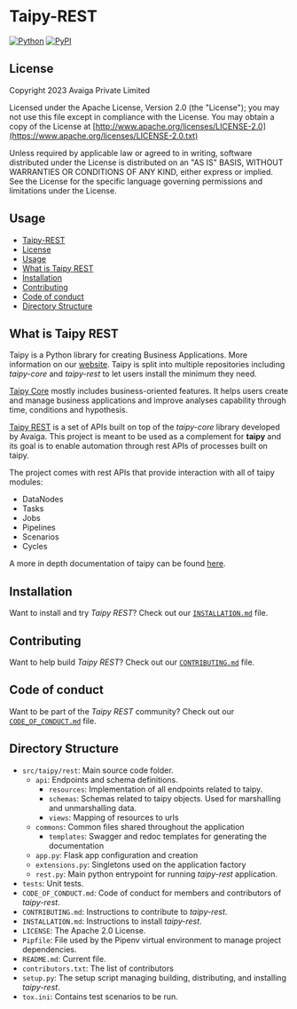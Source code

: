 # Taipy-REST
[![Python](https://img.shields.io/pypi/pyversions/taipy-rest)](https://pypi.org/project/taipy-rest)
[![PyPI](https://img.shields.io/pypi/v/taipy-rest.svg?label=pip&logo=PyPI&logoColor=white)](https://pypi.org/project/taipy-rest)


## License
Copyright 2023 Avaiga Private Limited

Licensed under the Apache License, Version 2.0 (the "License"); you may not use this file except in compliance with
the License. You may obtain a copy of the License at
[http://www.apache.org/licenses/LICENSE-2.0](https://www.apache.org/licenses/LICENSE-2.0.txt)

Unless required by applicable law or agreed to in writing, software distributed under the License is distributed on
an "AS IS" BASIS, WITHOUT WARRANTIES OR CONDITIONS OF ANY KIND, either express or implied. See the License for the
specific language governing permissions and limitations under the License.

## Usage
  -  [Taipy-REST](#taipy-rest)
  - [License](#license)
  - [Usage](#usage)
  - [What is Taipy REST](#what-is-taipy-rest)
  - [Installation](#installation)
  - [Contributing](#contributing)
  - [Code of conduct](#code-of-conduct)
  - [Directory Structure](#directory-structure)


## What is Taipy REST

Taipy is a Python library for creating Business Applications. More information on our
[website](https://www.taipy.io). Taipy is split into multiple repositories including _taipy-core_ and _taipy-rest_
to let users install the minimum they need.

[Taipy Core](https://github.com/Avaiga/taipy-core) mostly includes business-oriented features. It helps users
create and manage business applications and improve analyses capability through time, conditions and hypothesis.

[Taipy REST](https://github.com/Avaiga/taipy-rest) is a set of APIs built on top of the _taipy-core_ library
developed by Avaiga. This project is meant to be used as a complement for **taipy** and its goal is to enable
automation through rest APIs of processes built on taipy.

The project comes with rest APIs that provide interaction with all of taipy modules:
 - DataNodes
 - Tasks
 - Jobs
 - Pipelines
 - Scenarios
 - Cycles

A more in depth documentation of taipy can be found [here](https://docs.taipy.io).

## Installation

Want to install and try _Taipy REST_? Check out our [`INSTALLATION.md`](INSTALLATION.md) file.

## Contributing

Want to help build _Taipy REST_? Check out our [`CONTRIBUTING.md`](CONTRIBUTING.md) file.

## Code of conduct

Want to be part of the _Taipy REST_ community? Check out our [`CODE_OF_CONDUCT.md`](CODE_OF_CONDUCT.md) file.

## Directory Structure

- `src/taipy/rest`: Main source code folder.
    - `api`: Endpoints and schema definitions.
      - `resources`: Implementation of all endpoints related to taipy.
      - `schemas`: Schemas related to taipy objects. Used for marshalling and unmarshalling data.
      - `views`: Mapping of resources to urls
    - `commons`: Common files shared throughout the application
      - `templates`: Swagger and redoc templates for generating the documentation
    - `app.py`: Flask app configuration and creation
    - `extensions.py`: Singletons used on the application factory
    - `rest.py`: Main python entrypoint for running _taipy-rest_ application.
- `tests`: Unit tests.
- `CODE_OF_CONDUCT.md`: Code of conduct for members and contributors of _taipy-rest_.
- `CONTRIBUTING.md`: Instructions to contribute to _taipy-rest_.
- `INSTALLATION.md`: Instructions to install _taipy-rest_.
- `LICENSE`: The Apache 2.0 License.
- `Pipfile`: File used by the Pipenv virtual environment to manage project dependencies.
- `README.md`: Current file.
- `contributors.txt`: The list of contributors 
- `setup.py`: The setup script managing building, distributing, and installing _taipy-rest_.
- `tox.ini`: Contains test scenarios to be run.
